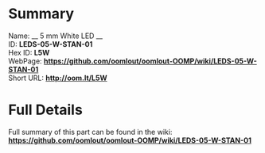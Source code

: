 
Summary
=================
  
Name: __ 5 mm White LED __    
ID: __LEDS-05-W-STAN-01__   
Hex ID: __L5W__   
WebPage: __https://github.com/oomlout/oomlout-OOMP/wiki/LEDS-05-W-STAN-01__   
Short URL: __http://oom.lt/L5W__   

Full Details
==========================
Full summary of this part can be found in the wiki:   
__https://github.com/oomlout/oomlout-OOMP/wiki/LEDS-05-W-STAN-01__    

